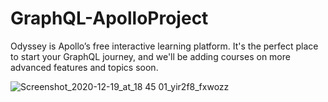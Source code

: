 # GraphQL-ApolloProject
Odyssey is Apollo’s free interactive learning platform. It's the perfect place to start your GraphQL journey, and we'll be adding courses on more advanced features and topics soon.

![Screenshot_2020-12-19_at_18 45 01_yir2f8_fxwozz](https://user-images.githubusercontent.com/990877/119419440-ab69f700-bcd0-11eb-88ee-276c3ea6e43a.png)
